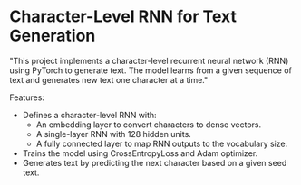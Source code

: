 # Character-Level RNN for Text Generation

"This project implements a character-level recurrent neural network (RNN) using PyTorch to generate text. The model learns from a given sequence of text and generates new text one character at a time."

Features:
  - Defines a character-level RNN with:
      - An embedding layer to convert characters to dense vectors.
      - A single-layer RNN with 128 hidden units.
      - A fully connected layer to map RNN outputs to the vocabulary size.
  - Trains the model using CrossEntropyLoss and Adam optimizer.
  - Generates text by predicting the next character based on a given seed text.
